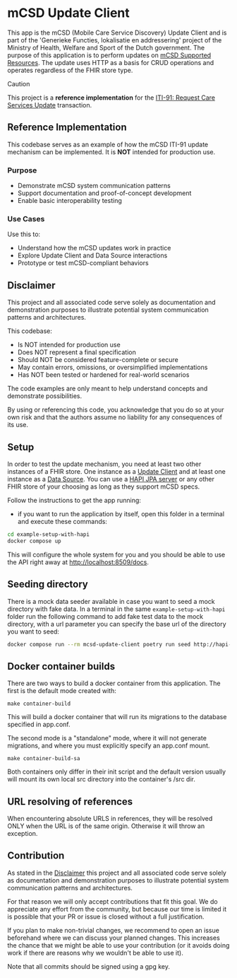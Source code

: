 # mCSD Update Client

This app is the mCSD (Mobile Care Service Discovery) Update Client and is part of
the 'Generieke Functies, lokalisatie en addressering' project of the Ministry of Health, Welfare and Sport of the Dutch government. The purpose of this application is
to perform updates on [mCSD Supported Resources](https://profiles.ihe.net/ITI/mCSD/index.html). The update uses HTTP as a basis for CRUD operations and operates regardless of
the FHIR store type.

> [!CAUTION]
> This project is a **reference implementation** for the [ITI-91: Request Care Services Update](https://profiles.ihe.net/ITI/mCSD/ITI-91.html) transaction.

## Reference Implementation

This codebase serves as an example of how the mCSD ITI-91 update mechanism can be implemented. It is **NOT** intended for production use.

### Purpose

- Demonstrate mCSD system communication patterns
- Support documentation and proof-of-concept development
- Enable basic interoperability testing

### Use Cases

Use this to:

- Understand how the mCSD updates work in practice
- Explore Update Client and Data Source interactions
- Prototype or test mCSD-compliant behaviors

## Disclaimer

This project and all associated code serve solely as documentation
and demonstration purposes to illustrate potential system
communication patterns and architectures.

This codebase:

- Is NOT intended for production use
- Does NOT represent a final specification
- Should NOT be considered feature-complete or secure
- May contain errors, omissions, or oversimplified implementations
- Has NOT been tested or hardened for real-world scenarios

The code examples are only meant to help understand concepts and demonstrate possibilities.

By using or referencing this code, you acknowledge that you do so at your own
risk and that the authors assume no liability for any consequences of its use.

## Setup

In order to test the update mechanism, you need at least two other instances of
a FHIR store. One instance as a [Update Client](https://profiles.ihe.net/ITI/mCSD/4.0.0-comment/volume-1.html#146113-update-client)
and at least one instance as a
[Data Source](https://profiles.ihe.net/ITI/mCSD/4.0.0-comment/volume-1.html#146114-data-source).
You can use a [HAPI JPA server](https://hapifhir.io/hapi-fhir/) or
any other FHIR store of your choosing as long as they support mCSD specs.

Follow the instructions to get the app running:

- if you want to run the application by itself, open this folder in a terminal and execute these commands:

```bash
cd example-setup-with-hapi
docker compose up
```

This will configure the whole system for you and you should be able to use the
API right away at <http://localhost:8509/docs>.

## Seeding directory

There is a mock data seeder available in case you want to seed a mock directory with fake data.
In a terminal in the same `example-setup-with-hapi` folder run the following command to add fake test data to the mock directory,
with a url parameter you can specify the base url of the directory you want to seed:

```bash
docker compose run --rm mcsd-update-client poetry run seed http://hapi-directory:8080/fhir/
```

## Docker container builds

There are two ways to build a docker container from this application. The first is the default mode created with:

    make container-build

This will build a docker container that will run its migrations to the database specified in app.conf.

The second mode is a "standalone" mode, where it will not generate migrations, and where you must explicitly specify
an app.conf mount.

    make container-build-sa

Both containers only differ in their init script and the default version usually will mount its own local src directory
into the container's /src dir.

## URL resolving of references

When encountering absolute URLS in references, they will be resolved ONLY when the URL is of the same origin. Otherwise
it will throw an exception.

## Contribution

As stated in the [Disclaimer](#disclaimer) this project and all associated code serve solely as documentation and 
demonstration purposes to illustrate potential system communication patterns and architectures.

For that reason we will only accept contributions that fit this goal. We do appreciate any effort from the 
community, but because our time is limited it is possible that your PR or issue is closed without a full justification.

If you plan to make non-trivial changes, we recommend to open an issue beforehand where we can discuss your planned changes. This increases the chance that we might be able to use your contribution (or it avoids doing work if there are reasons why we wouldn't be able to use it).

Note that all commits should be signed using a gpg key.
